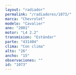 ```yaml
---
layout: "radiador"
permalink: "/radiadores/1073/"
marca: "Chevrolet"
modelo: "Cavalier"
ano: "2001"
motor: "L4 2.2"
transmision: "Estándar"
parte: "431404"
clima: "Con clima"
alto: "26"
ancho: "15"
observaciones: ""
id: "1073"
---
```


